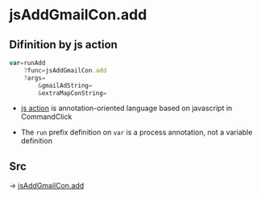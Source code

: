 # jsAddGmailCon.add

## Difinition by js action

```js.js
var=runAdd
	?func=jsAddGmailCon.add
	?args=
		&gmailAdString=
		&extraMapConString=
```

- [js action](#) is annotation-oriented language based on javascript in CommandClick

- The `run` prefix definition on `var` is a process annotation, not a variable definition

## Src

-> [jsAddGmailCon.add](https://github.com/puutaro/CommandClick/blob/master/app/src/main/java/com/puutaro/commandclick/fragment_lib/terminal_fragment/js_interface/toolbar/JsAddGmailCon.kt#L15)


